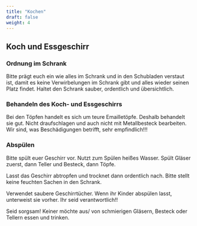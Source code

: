 ```yaml
---
title: "Kochen"
draft: false
weight: 4
---
```


## Koch und Essgeschirr

### Ordnung im Schrank
Bitte prägt euch ein wie alles im Schrank und in den Schubladen verstaut ist, damit es keine Verwirbelungen im Schrank gibt und alles wieder seinen Platz findet. Haltet den Schrank sauber, ordentlich und übersichtlich.

### Behandeln des Koch- und Essgeschirrs
Bei den Töpfen handelt es sich um teure Emailletöpfe. Deshalb behandelt sie gut. Nicht draufschlagen und auch nicht mit Metallbesteck bearbeiten. Wir sind, was Beschädigungen betrifft, sehr empfindlich!!!

### Abspülen
Bitte spült euer Geschirr vor. Nutzt zum Spülen heißes Wasser. Spült Gläser zuerst, dann Teller und Besteck, dann Töpfe.

Lasst das Geschirr abtropfen und trocknet dann ordentlich nach. Bitte stellt keine feuchten Sachen in den Schrank.

Verwendet saubere Geschirrtücher. Wenn ihr Kinder abspülen lasst, unterweist sie vorher. Ihr seid verantwortlich!!

Seid sorgsam! Keiner möchte aus/ von schmierigen Gläsern, Besteck oder Tellern essen und trinken.